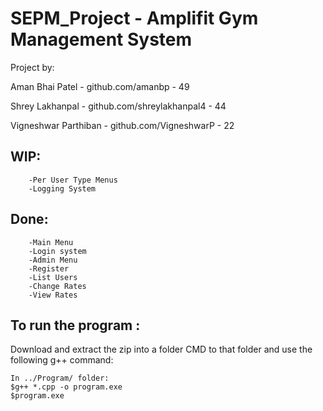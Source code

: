 # SEPM_Project - Amplifit Gym Management System
Project by:

Aman Bhai Patel        - github.com/amanbp               - 49

Shrey Lakhanpal        - github.com/shreylakhanpal4      - 44

Vigneshwar Parthiban   - github.com/VigneshwarP          - 22

## WIP:
```	-Attendance system
	-Per User Type Menus
	-Logging System
```

## Done:
```
	-Main Menu
	-Login system
	-Admin Menu
	-Register
	-List Users
	-Change Rates
	-View Rates
```

## To run the program :
Download and extract the zip into a folder
CMD to that folder and use the following g++ command:


```
In ../Program/ folder:
$g++ *.cpp -o program.exe
$program.exe
```
